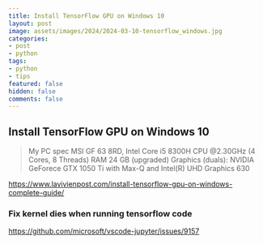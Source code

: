 ```yaml
---
title: Install TensorFlow GPU on Windows 10
layout: post
image: assets/images/2024/2024-03-10-tensorflow_windows.jpg
categories:
- post
- python
tags:
- python
- tips
featured: false
hidden: false
comments: false
---
```


## Install TensorFlow GPU on Windows 10

> 
> My PC spec 
> MSI GF 63 8RD, Intel Core i5 8300H CPU @2.30GHz (4 Cores, 8 Threads)
> RAM 24 GB (upgraded)
> Graphics (duals): NVIDIA GeForece GTX 1050 Ti with Max-Q and Intel(R) UHD Graphics 630
> 





https://www.lavivienpost.com/install-tensorflow-gpu-on-windows-complete-guide/ 

### Fix kernel dies when running tensorflow code

https://github.com/microsoft/vscode-jupyter/issues/9157

